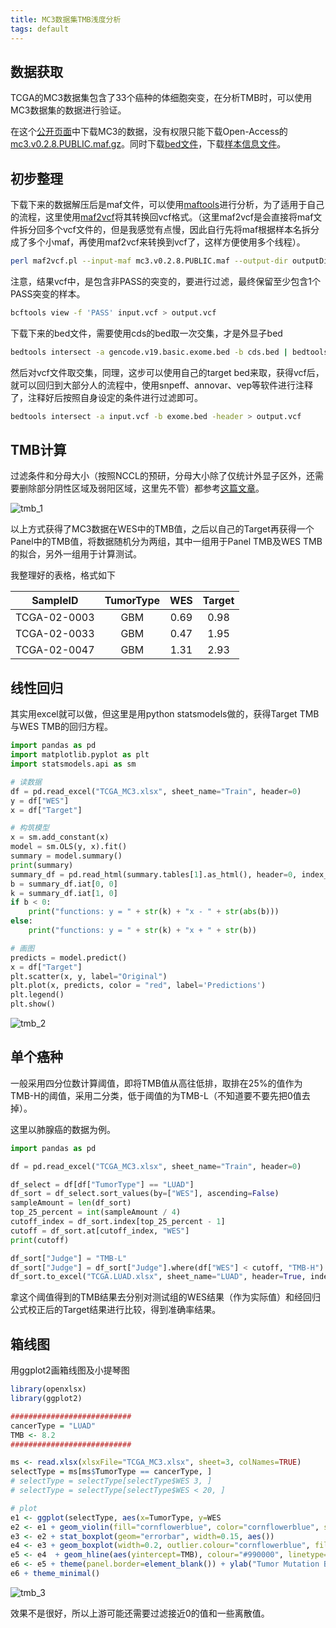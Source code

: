 ```yaml
---
title: MC3数据集TMB浅度分析
tags: default
---
```


## 数据获取
TCGA的MC3数据集包含了33个癌种的体细胞突变，在分析TMB时，可以使用MC3数据集的数据进行验证。

在这个[公开页面](https://gdc.cancer.gov/about-data/publications/mc3-2017)中下载MC3的数据，没有权限只能下载Open-Access的[mc3.v0.2.8.PUBLIC.maf.gz](https://api.gdc.cancer.gov/data/1c8cfe5f-e52d-41ba-94da-f15ea1337efc)。同时下载[bed文件](https://api.gdc.cancer.gov/data/7f0d3ab9-8bef-4e3b-928a-6090caae885b)，下载[样本信息文件](https://api.gdc.cancer.gov/data/1b5f413e-a8d1-4d10-92eb-7c4ae739ed81)。


## 初步整理

下载下来的数据解压后是maf文件，可以使用[maftools](https://www.bioconductor.org/packages/devel/bioc/vignettes/maftools/inst/doc/maftools.html)进行分析，为了适用于自己的流程，这里使用[maf2vcf](https://github.com/mskcc/vcf2maf)将其转换回vcf格式。（这里maf2vcf是会直接将maf文件拆分回多个vcf文件的，但是我感觉有点慢，因此自行先将maf根据样本名拆分成了多个小maf，再使用maf2vcf来转换到vcf了，这样方便使用多个线程）。

```bash
perl maf2vcf.pl --input-maf mc3.v0.2.8.PUBLIC.maf --output-dir outputDir --ref-fasta GRCh37.fa
```

注意，结果vcf中，是包含非PASS的突变的，要进行过滤，最终保留至少包含1个PASS突变的样本。

```bash
bcftools view -f 'PASS' input.vcf > output.vcf
```

下载下来的bed文件，需要使用cds的bed取一次交集，才是外显子bed

```bash
bedtools intersect -a gencode.v19.basic.exome.bed -b cds.bed | bedtools sort -i - | bedtools merge -i - > exome.bed
```

然后对vcf文件取交集，同理，这步可以使用自己的target bed来取，获得vcf后，就可以回归到大部分人的流程中，使用snpeff、annovar、vep等软件进行注释了，注释好后按照自身设定的条件进行过滤即可。

```bash
bedtools intersect -a input.vcf -b exome.bed -header > output.vcf
```

## TMB计算
过滤条件和分母大小（按照NCCL的预研，分母大小除了仅统计外显子区外，还需要删除部分阴性区域及弱阳区域，这里先不管）都参考[这篇文章](https://www.ncbi.nlm.nih.gov/pmc/articles/PMC7174078/)。

![tmb_1](https://raw.githubusercontent.com/pzweuj/pzweuj.github.io/refs/heads/master/downloads/images/MC3_TMB_1.png)

以上方式获得了MC3数据在WES中的TMB值，之后以自己的Target再获得一个Panel中的TMB值，将数据随机分为两组，其中一组用于Panel TMB及WES TMB的拟合，另外一组用于计算测试。

我整理好的表格，格式如下

|   SampleID   | TumorType | WES  | Target |
| :----------: | :-------: | :--: | :----: |
| TCGA-02-0003 |    GBM    | 0.69 |  0.98  |
| TCGA-02-0033 |    GBM    | 0.47 |  1.95  |
| TCGA-02-0047 |    GBM    | 1.31 |  2.93  |



## 线性回归
其实用excel就可以做，但这里是用python statsmodels做的，获得Target TMB与WES TMB的回归方程。

```python
import pandas as pd
import matplotlib.pyplot as plt
import statsmodels.api as sm

# 读数据
df = pd.read_excel("TCGA_MC3.xlsx", sheet_name="Train", header=0)
y = df["WES"]
x = df["Target"]

# 构筑模型
x = sm.add_constant(x)
model = sm.OLS(y, x).fit()
summary = model.summary()
print(summary)
summary_df = pd.read_html(summary.tables[1].as_html(), header=0, index_col=0)[0]
b = summary_df.iat[0, 0]
k = summary_df.iat[1, 0]
if b < 0:
    print("functions: y = " + str(k) + "x - " + str(abs(b)))
else:
    print("functions: y = " + str(k) + "x + " + str(b))

# 画图
predicts = model.predict()
x = df["Target"]
plt.scatter(x, y, label="Original")
plt.plot(x, predicts, color = "red", label='Predictions')
plt.legend()
plt.show()
```

![tmb_2](https://raw.githubusercontent.com/pzweuj/pzweuj.github.io/refs/heads/master/downloads/images/MC3_TMB_2.png)

## 单个癌种

一般采用四分位数计算阈值，即将TMB值从高往低排，取排在25%的值作为TMB-H的阈值，采用二分类，低于阈值的为TMB-L（不知道要不要先把0值去掉）。

这里以肺腺癌的数据为例。

```python
import pandas as pd

df = pd.read_excel("TCGA_MC3.xlsx", sheet_name="Train", header=0)

df_select = df[df["TumorType"] == "LUAD"]
df_sort = df_select.sort_values(by=["WES"], ascending=False)
sampleAmount = len(df_sort)
top_25_percent = int(sampleAmount / 4)
cutoff_index = df_sort.index[top_25_percent - 1]
cutoff = df_sort.at[cutoff_index, "WES"]
print(cutoff)

df_sort["Judge"] = "TMB-L"
df_sort["Judge"] = df_sort["Judge"].where(df["WES"] < cutoff, "TMB-H") 
df_sort.to_excel("TCGA.LUAD.xlsx", sheet_name="LUAD", header=True, index=False)
```

拿这个阈值得到的TMB结果去分别对测试组的WES结果（作为实际值）和经回归公式校正后的Target结果进行比较，得到准确率结果。

## 箱线图
用ggplot2画箱线图及小提琴图

```R
library(openxlsx)
library(ggplot2)

###########################
cancerType = "LUAD"
TMB <- 8.2
###########################

ms <- read.xlsx(xlsxFile="TCGA_MC3.xlsx", sheet=3, colNames=TRUE)
selectType = ms[ms$TumorType == cancerType, ]
# selectType = selectType[selectType$WES 3, ]
# selectType = selectType[selectType$WES < 20, ]

# plot
e1 <- ggplot(selectType, aes(x=TumorType, y=WES
e2 <- e1 + geom_violin(fill="cornflowerblue", color="cornflowerblue", scale="width") + coord_flip()
e3 <- e2 + stat_boxplot(geom="errorbar", width=0.15, aes())
e4 <- e3 + geom_boxplot(width=0.2, outlier.colour="cornflowerblue", fill="cornflowerblue")
e5 <- e4  + geom_hline(aes(yintercept=TMB), colour="#990000", linetype="dashed", size=1)
e6 <- e5 + theme(panel.border=element_blank()) + ylab("Tumor Mutation Burden") + xlab("")
e6 + theme_minimal()
```

![tmb_3](https://raw.githubusercontent.com/pzweuj/pzweuj.github.io/refs/heads/master/downloads/images/MC3_TMB_3.png)


效果不是很好，所以上游可能还需要过滤接近0的值和一些离散值。












